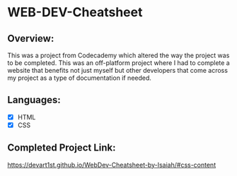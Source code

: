 # WEB-DEV-Cheatsheet

## Overview:
This was a project from Codecademy which altered the way the project was to be completed. This was an off-platform project where I had to complete a website that benefits not just myself but other developers that come across my project as a type of documentation if needed.

## Languages:
 - [x] HTML
 - [x] CSS

## Completed Project Link:
https://devart1st.github.io/WebDev-Cheatsheet-by-Isaiah/#css-content
